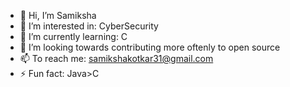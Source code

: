 - 👋 Hi, I’m Samiksha
- 👀 I’m interested in: CyberSecurity
- 🌱 I’m currently learning: C
- 💞️ I’m looking towards contributing more oftenly to open source
- 📫 To reach me: samikshakotkar31@gmail.com
- ⚡ Fun fact: Java>C

<!---
Samikshakotkar317/Samikshakotkar317 is a ✨ special ✨ repository because its `README.md` (this file) appears on your GitHub profile.
You can click the Preview link to take a look at your changes.
--->
